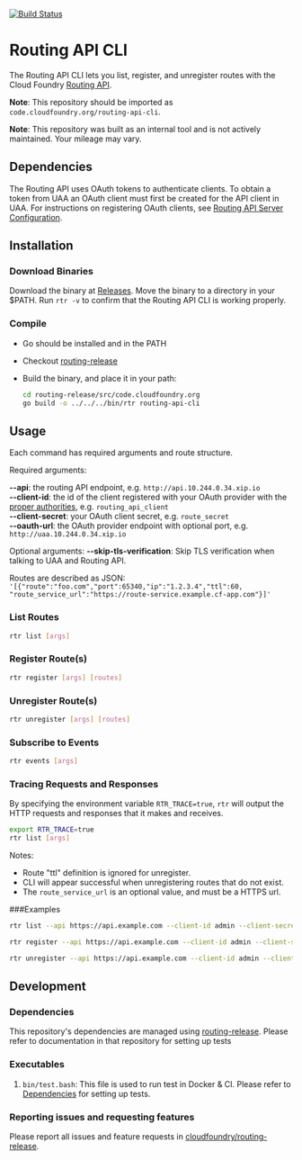 [![Build Status](https://travis-ci.org/cloudfoundry/routing-api-cli.svg)](https://travis-ci.org/cloudfoundry/routing-api-cli)

# Routing API CLI

The Routing API CLI lets you list, register, and unregister routes with the
Cloud Foundry [Routing API](https://github.com/cloudfoundry/routing-api).

**Note**: This repository should be imported as
`code.cloudfoundry.org/routing-api-cli`.

**Note**: This repository was built as an internal tool and is not actively maintained. Your mileage may vary.

## Dependencies

The Routing API uses OAuth tokens to authenticate clients. To obtain a token
from UAA an OAuth client must first be created for the API client in UAA. For
instructions on registering OAuth clients, see [Routing API Server
Configuration](https://github.com/cloudfoundry-incubator/routing-api#oauth-clients).

## Installation

### Download Binaries

Download the binary at
[Releases](https://github.com/cloudfoundry/routing-api-cli/releases). Move the
binary to a directory in your $PATH. Run `rtr -v` to confirm that the Routing
API CLI is working properly.

### Compile

- Go should be installed and in the PATH
- Checkout [routing-release](https://github.com/cloudfoundry-incubator/routing-release#-get-the-code)
- Build the binary, and place it in your path:

  ```bash
  cd routing-release/src/code.cloudfoundry.org
  go build -o ../../../bin/rtr routing-api-cli
  ```

## Usage

Each command has required arguments and route structure.

Required arguments:

**--api**: the routing API endpoint, e.g. `http://api.10.244.0.34.xip.io`<br />
**--client-id**: the id of the client registered with your OAuth provider with the [proper authorities](https://github.com/cloudfoundry/routing-api#oauth-clients), e.g. `routing_api_client`<br />
**--client-secret**: your OAuth client secret, e.g. `route_secret`<br />
**--oauth-url**: the OAuth provider endpoint with optional port, e.g. `http://uaa.10.244.0.34.xip.io`

Optional arguments:
**--skip-tls-verification**: Skip TLS verification when talking to UAA and Routing API.

Routes are described as JSON: `'[{"route":"foo.com","port":65340,"ip":"1.2.3.4","ttl":60, "route_service_url":"https://route-service.example.cf-app.com"}]'`

### List Routes
```bash
rtr list [args]
```

### Register Route(s)
```bash
rtr register [args] [routes]
```

### Unregister Route(s)
```bash
rtr unregister [args] [routes]
```
### Subscribe to Events
```bash
rtr events [args]
```

### Tracing Requests and Responses

By specifying the environment variable `RTR_TRACE=true`, `rtr` will output the HTTP requests and responses that it makes and receives.
```bash
export RTR_TRACE=true
rtr list [args]
```

Notes:
- Route "ttl" definition is ignored for unregister.
- CLI will appear successful when unregistering routes that do not exist.
- The `route_service_url` is an optional value, and must be a HTTPS url.

###Examples

```bash
rtr list --api https://api.example.com --client-id admin --client-secret admin-secret --oauth-url https://uaa.example.com

rtr register --api https://api.example.com --client-id admin --client-secret admin-secret --oauth-url https://uaa.example.com '[{"route":"mynewroute.com","port":12345,"ip":"1.2.3.4","ttl":60}]'

rtr unregister --api https://api.example.com --client-id admin --client-secret admin-secret --oauth-url https://uaa.example.com '[{"route":"undesiredroute.com","port":12345,"ip":"1.2.3.4"}]'
```

## Development

### <a name="dependencies"></a>Dependencies

This repository's dependencies are managed using
[routing-release](https://github.com/cloudfoundry/routing-release). Please refer to documentation in that repository for setting up tests

### Executables

1. `bin/test.bash`: This file is used to run test in Docker & CI. Please refer to [Dependencies](#dependencies) for setting up tests.

### Reporting issues and requesting features

Please report all issues and feature requests in [cloudfoundry/routing-release](https://github.com/cloudfoundry/routing-release).
